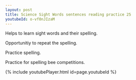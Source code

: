 ```yaml
---
layout: post
title: Science Sight Words sentences reading practice 25
youtubeId: o-vf0nJIzaM
---
```

 
 
Helps to learn sight words and their spelling.

Opportunitiy to repeat the spelling. 

Practice spelling. 
 
Practice for spelling bee competitions. 
 
{% include youtubePlayer.html id=page.youtubeId %}
 
 
